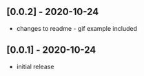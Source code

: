 ## [0.0.2] - 2020-10-24

- changes to readme - gif example included

## [0.0.1] - 2020-10-24

- initial release
